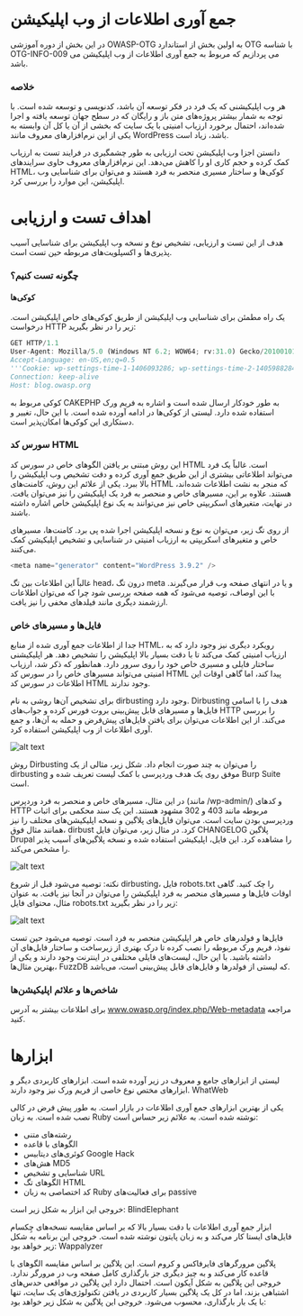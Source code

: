 
# جمع آوری اطلاعات از وب اپلیکیشن

در این بخش از دوره آموزشی OWASP-OTG به اولین بخش از استاندارد OTG با شناسه OTG-INFO-009 می پردازیم که مربوط به جمع آوری اطلاعات از وب اپلیکیشن می باشد.

### خلاصه

هر وب اپلیکیشنی که یک فرد در فکر توسعه آن باشد، کدنویسی و توسعه شده است. با توجه به شمار بیشتر پروژه‌های متن باز و رایگان که در سطح جهان توسعه یافته و اجرا شده‌اند، احتمال برخورد ارزیاب امنیتی با یک سایت که بخشی از آن یا کل آن وابسته به یکی از این نرم‌افزارهای معروف مانند WordPress باشد، زیاد است.

دانستن اجزا وب اپلیکیشن تحت ارزیابی به طور چشمگیری در فرایند تست به ارزیاب کمک کرده و حجم کاری او را کاهش می‌دهد. این نرم‌افزارهای معروف حاوی سرایندهای HTML، کوکی‌ها و ساختار مسیری منحصر به فرد هستند و می‌توان برای شناسایی وب اپلیکیشن، این موارد را بررسی کرد.
# اهداف تست و ارزیابی

هدف از این تست و ارزیابی، تشخیص نوع و نسخه وب اپلیکیشن برای شناسایی آسیب پذیری‌ها و اکسپلویت‌های مربوطه حین تست است.

### چگونه تست کنیم؟

#### کوکی‌ها

یک راه مطمئن برای شناسایی وب اپلیکیشن از طریق کوکی‌های خاص اپلیکیشن است. درخواست HTTP زیر را در نظر بگیرید:
```js
GET HTTP/1.1
User-Agent: Mozilla/5.0 (Windows NT 6.2; WOW64; rv:31.0) Gecko/20100101 Firefox/31.0 Accept: text/html,application/xhtml+xml,application/xml;q=0.9,*/*;q=0.8
Accept-Language: en-US,en;q=0.5
'''Cookie: wp-settings-time-1-1406093286; wp-settings-time-2-1405988284*** DNT: 1
Connection: keep-alive
Host: blog.owasp.org
```

کوکی مربوط به CAKEPHP به طور خودکار ارسال شده است و اشاره به فریم ورک استفاده شده دارد. لیستی از کوکی‌ها در ادامه آورده شده است. با این حال، تغییر و دستکاری این کوکی‌ها امکان‌پذیر است.
### سورس کد HTML

این روش مبتنی بر یافتن الگوهای خاص در سورس کد HTML است. غالباً یک فرد می‌تواند اطلاعاتی بیشتری از این طریق جمع آوری کرده و دقت تشخیص وب اپلیکیشن را بالا ببرد. یکی از علائم این روش، کامنت‌های HTML که منجر به نشت اطلاعات شده‌اند، هستند. علاوه بر این، مسیرهای خاص و منحصر به فرد یک اپلیکیشن را نیز می‌توان یافت. در نهایت، متغیرهای اسکریپتی خاص نیز می‌توانند به یک نوع اپلیکیشن خاص اشاره داشته باشند.

از روی تگ زیر، می‌توان به نوع و نسخه اپلیکیشن اجرا شده پی برد. کامنت‌ها، مسیرهای خاص و متغیرهای اسکریپتی به ارزیاب امنیتی در شناسایی و تشخیص اپلیکیشن کمک می‌کنند.

```js
<meta name="generator" content="WordPress 3.9.2" />
```

غالباً این اطلاعات بین تگ‌ head، درون تگ meta و یا در انتهای صفحه وب قرار می‌گیرند. با این اوصاف، توصیه می‌شود که همه صفحه بررسی شود چرا که می‌توان اطلاعات ارزشمند دیگری مانند فیلدهای مخفی را نیز یافت.
### فایل‌ها و مسیرهای خاص

جدا از اطلاعات جمع آوری شده از منابع HTML، رویکرد دیگری نیز وجود دارد که به ارزیاب امنیتی کمک می‌کند تا با دقت بسیار بالا اپلیکیشن را تشخیص دهد. هر اپلیکیشنی ساختار فایلی و مسیری خاص خود را روی سرور دارد. همانطور که ذکر شد، ارزیاب امنیتی می‌تواند مسیرهای خاص را در سورس کد HTML پیدا کند، اما گاهی اوقات این اطلاعات در سورس کد HTML وجود ندارند.

برای تشخیص آن‌ها روشی به نام dirbusting وجود دارد. Dirbusting هدف را با اسامی فایل‌ها و مسیرهای قابل پیش‌بینی بروت فورس کرده و جواب‌های HTTP را بررسی می‌کند. از این اطلاعات می‌توان برای یافتن فایل‌های پیش‌فرض و حمله به آن‌ها، و جمع آوری اطلاعات از وب اپلیکیشن استفاده کرد.

![alt text](https://github.com/BugHunter021/penetration-test/blob/main/learn/persian/OTG-INFO/lesson-9/images/owasp-022.jpg)

روش Dirbusting را می‌توان به چند صورت انجام داد. شکل زیر، مثالی از یک dirbusting موفق روی یک هدف وردپرسی با کمک لیست تعریف شده و Burp Suite است.

در این مثال، مسیرهای خاص و منحصر به فرد وردپرس (مانند /wp-admin/) و کدهای HTTP مربوطه مانند 403 و 302 مشهود هستند. این یک سند محکمی برای اثبات وردپرسی بودن سایت است. می‌توان فایل‌های پلاگین و نسخه اپلیکیشن‌های مختلف را نیز همانند مثال فوق، dirbust کرد. در مثال زیر، می‌توان فایل CHANGELOG پلاگین Drupal را مشاهده کرد. این فایل، اپلیکیشن استفاده شده و نسخه پلاگین‌های آسیب پذیر را مشخص می‌کند.

![alt text](https://github.com/BugHunter021/penetration-test/blob/main/learn/persian/OTG-INFO/lesson-9/images/owasp-023.jpg)

نکته: توصیه می‌شود قبل از شروع dirbusting، فایل robots.txt را چک کنید. گاهی اوقات فایل‌ها و مسیرهای منحصر به فرد اپلیکیشن را می‌توان در آنجا نیز یافت. به عنوان مثال، محتوای فایل robots.txt زیر را در نظر بگیرید:

![alt text](https://github.com/BugHunter021/penetration-test/blob/main/learn/persian/OTG-INFO/lesson-9/images/owasp-024.jpg)

فایل‌ها و فولدرهای خاص هر اپلیکیشن منحصر به فرد است. توصیه می‌شود حین تست نفوذ، فریم ورک مربوطه را نصب کرده تا درک بهتری از زیرساخت و ساختار فایل‌های آن داشته باشید. با این حال، لیست‌های فایلی مختلفی در اینترنت وجود دارند و یکی از بهترین‌ مثال‌ها، FuzzDB که لیستی از فولدرها و فایل‌های قابل پیش‌بینی است، می‌باشد.

### شاخص‌ها و علائم اپلیکیشن‌ها

برای اطلاعات بیشتر به آدرس www.owasp.org/index.php/Web-metadata مراجعه کنید.

# ابزارها

لیستی از ابزارهای جامع و معروف در زیر آورده شده است. ابزارهای کاربردی دیگر و ابزارهای مختص نوع خاصی از فریم ورک نیز وجود دارند.
WhatWeb

یکی از بهترین ابزارهای جمع آوری اطلاعات در بازار است. به طور پیش فرض در کالی نصب شده است. به زبان Ruby نوشته شده است. به علائم زیر حساس است:

* رشته‌های متنی
* الگوهای با قاعده
* کوئری‌های دیتابیس Google Hack
* هش‌های MD5
* شناسایی و تشخیص URL
* الگوهای تگ HTML
* کد اختصاصی به زبان Ruby برای فعالیت‌های passive

خروجی این ابزار به شکل زیر است:
BlindElephant

ابزار جمع آوری اطلاعات با دقت بسیار بالا که بر اساس مقایسه نسخه‌های چِکسام فایل‌های ایستا کار می‌کند و به زبان پایتون نوشته شده است. خروجی این برنامه به شکل زیر خواهد بود:
Wappalyzer

پلاگین مرورگرهای فایرفاکس و کروم است. این پلاگین بر اساس مقایسه الگوهای با قاعده کار می‌کند و به چیز دیگری جز بارگذاری کامل صفحه وب در مرورگر ندارد. خروجی این پلاگین به شکل آیکون است. احتمال دارد این پلاگین در مواقعی حدس‌های اشتباهی بزند، اما در کل یک پلاگین بسیار کاربردی در یافتن تکنولوژی‌های یک سایت، تنها با یک بار بارگذاری، محسوب می‌شود. خروجی این پلاگین به شکل زیر خواهد بود:
